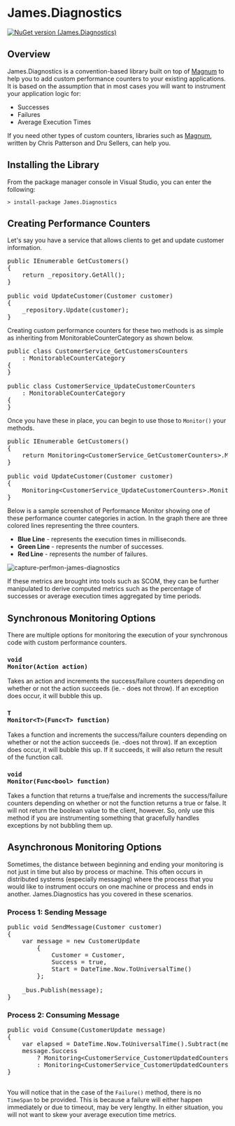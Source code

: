 # James.Diagnostics

[![NuGet version (James.Diagnostics)](https://img.shields.io/nuget/v/James.Diagnostics.svg?style=flat)](https://www.nuget.org/packages/James.Diagnostics/)

## Overview ##
James.Diagnostics is a convention-based library built on top of [Magnum](https://www.nuget.org/packages/Magnum/) to help you to add custom performance counters to your existing applications.  It is based on the assumption that in most cases you will want to instrument your application logic for:

* Successes
* Failures
* Average Execution Times

If you need other types of custom counters, libraries such as [Magnum](https://www.nuget.org/packages/Magnum/), written by Chris Patterson and Dru Sellers, can help you.

## Installing the Library ##
From the package manager console in Visual Studio, you can enter the following:

<code lang="csharp">&gt; install-package James.Diagnostics</code>

## Creating Performance Counters ##
Let's say you have a service that allows clients to get and update customer information.

<pre lang="csharp">
public IEnumerable<Customer> GetCustomers()
{
	return _repository.GetAll();
}

public void UpdateCustomer(Customer customer)
{
	_repository.Update(customer);
}
</pre>

Creating custom performance counters for these two methods is as simple as inheriting from MonitorableCounterCategory as shown below.

<pre lang="csharp">
public class CustomerService_GetCustomersCounters 
	: MonitorableCounterCategory
{
}

public class CustomerService_UpdateCustomerCounters 
	: MonitorableCounterCategory
{
}
</pre>

Once you have these in place, you can begin to use those to <code lang="csharp">Monitor()</code> your methods.

<pre lang="csharp">
public IEnumerable<Customer> GetCustomers()
{
	return Monitoring&lt;CustomerService_GetCustomerCounters&gt;.Monitor(() => _repository.GetAll());
}

public void UpdateCustomer(Customer customer)
{
	Monitoring&lt;CustomerService_UpdateCustomerCounters&gt;.Monitor(() => _repository.Update(customer));
}
</pre>

Below is a sample screenshot of Performance Monitor showing one of these performance counter categories in action.  In the graph there are three colored lines representing the three counters.

* **Blue Line** - represents the execution times in milliseconds.  
* **Green Line** - represents the number of successes.
* **Red Line** - represents the number of failures.

![capture-perfmon-james-diagnostics](https://cloud.githubusercontent.com/assets/177508/8517979/76eab4fe-238b-11e5-9c2a-febcaaca00cd.PNG)

If these metrics are brought into tools such as SCOM, they can be further manipulated to derive computed metrics such as the percentage of successes or average execution times aggregated by time periods.

## Synchronous Monitoring Options ##

There are multiple options for monitoring the execution of your synchronous code with custom performance counters.

### <code lang="csharp">void Monitor(Action action)</code> ###

Takes an action and increments the success/failure counters depending on whether or not the action succeeds (ie. - does not throw).  If an exception does occur, it will bubble this up.

### <code lang="csharp">T Monitor&lt;T&gt;(Func&lt;T&gt; function)</code> ###

Takes a function and increments the success/failure counters depending on whether or not the action succeeds (ie. -does not throw).  If an exception does occur, it will bubble this up.  If it succeeds, it will also return the result of the function call.

### <code lang="csharp">void Monitor(Func&lt;bool&gt; function)</code> ###

Takes a function that returns a true/false and increments the success/failure counters depending on whether or not the function returns a true or false.  It will not return the boolean value to the client, however.  So, only use this method if you are instrumenting something that gracefully handles exceptions by not bubbling them up. 

## Asynchronous Monitoring Options ##

Sometimes, the distance between beginning and ending your monitoring is not just in time but also by process or machine.  This often occurs in distributed systems (especially messaging) where the process that you would like to instrument occurs on one machine or process and ends in another.  James.Diagnostics has you covered in these scenarios.

### Process 1:  Sending Message ###
<pre lang="csharp">
public void SendMessage(Customer customer)
{
	var message = new CustomerUpdate
		{  
			Customer = Customer, 
			Success = true,
			Start = DateTime.Now.ToUniversalTime()
		};

	_bus.Publish(message);
}
</pre>

### Process 2:  Consuming Message ###
<pre lang="csharp">
public void Consume(CustomerUpdate message)
{
	var elapsed = DateTime.Now.ToUniversalTime().Subtract(message.Start);
	message.Success 
		? Monitoring&lt;CustomerService_CustomerUpdatedCounters&gt;.Success(elapsed)
		: Monitoring&lt;CustomerService_CustomerUpdatedCounters&gt;.Failure();
}

</pre>

You will notice that in the case of the <code lang="csharp">Failure()</code> method, there is no <code lang="csharp">TimeSpan</code> to be provided.  This is because a failure will either happen immediately or due to timeout, may be very lengthy.  In either situation, you will not want to skew your average execution time metrics.
